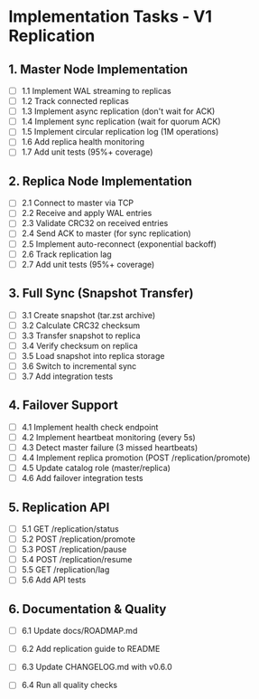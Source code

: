 # Implementation Tasks - V1 Replication

## 1. Master Node Implementation

- [ ] 1.1 Implement WAL streaming to replicas
- [ ] 1.2 Track connected replicas
- [ ] 1.3 Implement async replication (don't wait for ACK)
- [ ] 1.4 Implement sync replication (wait for quorum ACK)
- [ ] 1.5 Implement circular replication log (1M operations)
- [ ] 1.6 Add replica health monitoring
- [ ] 1.7 Add unit tests (95%+ coverage)

## 2. Replica Node Implementation

- [ ] 2.1 Connect to master via TCP
- [ ] 2.2 Receive and apply WAL entries
- [ ] 2.3 Validate CRC32 on received entries
- [ ] 2.4 Send ACK to master (for sync replication)
- [ ] 2.5 Implement auto-reconnect (exponential backoff)
- [ ] 2.6 Track replication lag
- [ ] 2.7 Add unit tests (95%+ coverage)

## 3. Full Sync (Snapshot Transfer)

- [ ] 3.1 Create snapshot (tar.zst archive)
- [ ] 3.2 Calculate CRC32 checksum
- [ ] 3.3 Transfer snapshot to replica
- [ ] 3.4 Verify checksum on replica
- [ ] 3.5 Load snapshot into replica storage
- [ ] 3.6 Switch to incremental sync
- [ ] 3.7 Add integration tests

## 4. Failover Support

- [ ] 4.1 Implement health check endpoint
- [ ] 4.2 Implement heartbeat monitoring (every 5s)
- [ ] 4.3 Detect master failure (3 missed heartbeats)
- [ ] 4.4 Implement replica promotion (POST /replication/promote)
- [ ] 4.5 Update catalog role (master/replica)
- [ ] 4.6 Add failover integration tests

## 5. Replication API

- [ ] 5.1 GET /replication/status
- [ ] 5.2 POST /replication/promote
- [ ] 5.3 POST /replication/pause
- [ ] 5.4 POST /replication/resume
- [ ] 5.5 GET /replication/lag
- [ ] 5.6 Add API tests

## 6. Documentation & Quality

- [ ] 6.1 Update docs/ROADMAP.md
- [ ] 6.2 Add replication guide to README
- [ ] 6.3 Update CHANGELOG.md with v0.6.0
- [ ] 6.4 Run all quality checks

